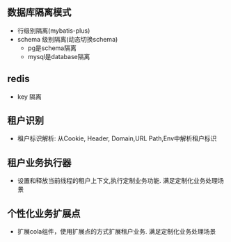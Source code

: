 ## 数据库隔离模式

- 行级别隔离(mybatis-plus)
- schema 级别隔离(动态切换schema)
    - pg是schema隔离
    - mysql是database隔离

## redis

- key 隔离

## 租户识别

- 租户标识解析: 从Cookie, Header, Domain,URL Path,Env中解析租户标识

## 租户业务执行器

- 设置和释放当前线程的租户上下文,执行定制业务功能. 满足定制化业务处理场景

## 个性化业务扩展点

- 扩展cola组件，使用扩展点的方式扩展租户业务. 满足定制化业务处理场景


